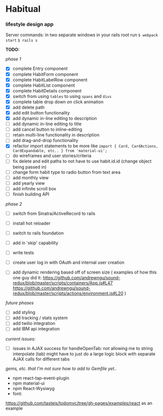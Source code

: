 # Habitual
### lifestyle design app

Server commands:
in two separate windows in your rails root run
`$ webpack start`
`$ rails s`

**TODO:**

_phase 1_
- [x] complete Entry component
- [x] complete HabitForm component
- [x] complete HabitLabelRow component
- [x] complete HabitList component
- [x] complete HabitDetails component
- [x] switch from using `tables` to using `spans` and `divs`
- [x] complete table drop down on click animation
- [x] add delete path
- [x] add edit button functionality
- [x] add dynamic in-line editing to description
- [ ] add dynamic in-line editing to title
- [ ] add cancel button to inline-editing
- [ ] retain multi-line functionality in description
- [ ] add drag-and-drop functionality
- [x] refactor import statements to be more like `import { Card, CardActions, CardExpandable, etc.. } from 'material-ui';`
- [ ] do wireframes and user stories/criteria
- [ ] fix delete and edit paths to not have to use habit.id.id (change object being passed in)
- [ ] change form habit type to radio button from text area
- [ ] add monthly view
- [ ] add yearly view
- [ ] add infinite scroll box
- [ ] finish building API 

_phase 2_
- [ ] switch from Sinatra/ActiveRecord to rails
- [ ] install hot reloader
- [ ] switch to rails foundation
- [ ] add in 'skip' capability
- [ ] write tests
- [ ] create user log in with OAuth and internal user creation
- [ ] add dynamic rendering based off of screen size (
  examples of how this one guy did it:
  https://github.com/andrewngu/sound-redux/blob/master/scripts/containers/App.js#L47
  https://github.com/andrewngu/sound-redux/blob/master/scripts/actions/environment.js#L20
  )


_future phases_
- [ ] add styling
- [ ] add tracking / stats system
- [ ] add twilio integration
- [ ] add IBM api integration

*current issues:*
- [ ] issues in AJAX success for handleOpenTab: not allowing me to string interpolate (tab) might have to just do a large logic block with separate AJAX calls for different tabs

*gems, etc. that I'm not sure how to add to Gemfile yet..*
<ul>
<li>npm react-tap-event-plugin</li>
<li>npm material-ui</li>
<li>npm React-Wysiwyg</li>
<li>
font: <link href='https://fonts.googleapis.com/css?family=Roboto:400,300,500' rel='stylesheet' type='text/css'>
</li>
</ul>

https://github.com/tastejs/todomvc/tree/gh-pages/examples/react as an example
